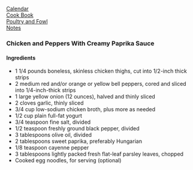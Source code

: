 [Calendar]()   
[Cook Book]()   
[Poultry and Fowl]()   
[Notes]()   

### Chicken and Peppers With Creamy Paprika Sauce    

#### Ingredients   
* 1 1/4 pounds boneless, skinless chicken thighs, cut into 1/2-inch thick strips
* 2 medium red and/or orange or yellow bell peppers, cored and sliced into 1/4-inch-thick strips
* 1 large yellow onion (12 ounces), halved and thinly sliced
* 2 cloves garlic, thinly sliced
* 3/4 cup low-sodium chicken broth, plus more as needed
* 1/2 cup plain full-fat yogurt
* 3/4 teaspoon fine salt, divided
* 1/2 teaspoon freshly ground black pepper, divided
* 3 tablespoons olive oil, divided
* 2 tablespoons sweet paprika, preferably Hungarian
* 1/8 teaspoon cayenne pepper
* 3 tablespoons lightly packed fresh flat-leaf parsley leaves, chopped
* Cooked egg noodles, for serving (optional)
